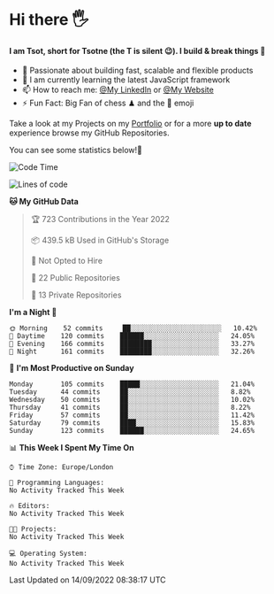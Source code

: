 # Hi there :raised_hand_with_fingers_splayed:
#### I am Tsot, short for Tsotne (the T is silent :wink:). I build & break things :space_invader:
- :telescope: Passionate about building fast, scalable and flexible products
- :seedling: I am currently learning the latest JavaScript framework 
- :mailbox: How to reach me: [@My LinkedIn](https://www.linkedin.com/in/tsotne-gvadzabia/) or [@My Website](https://tsotne.co.uk/contact)
- :zap: Fun Fact: Big Fan of chess ♟ and the 👾 emoji

Take a look at my Projects on my [Portfolio](https://tsotne.co.uk/) or for a more **up to date** experience browse my GitHub Repositories.

You can see some statistics below!:space_invader:
<!--START_SECTION:waka-->
![Code Time](http://img.shields.io/badge/Code%20Time-761%20hrs%202%20mins-blue)

![Lines of code](https://img.shields.io/badge/From%20Hello%20World%20I%27ve%20Written-625%20Thousand%20lines%20of%20code-blue)

**🐱 My GitHub Data** 

> 🏆 723 Contributions in the Year 2022
 > 
> 📦 439.5 kB Used in GitHub's Storage 
 > 
> 🚫 Not Opted to Hire
 > 
> 📜 22 Public Repositories 
 > 
> 🔑 13 Private Repositories  
 > 
**I'm a Night 🦉** 

```text
🌞 Morning    52 commits     ██░░░░░░░░░░░░░░░░░░░░░░░   10.42% 
🌆 Daytime    120 commits    ██████░░░░░░░░░░░░░░░░░░░   24.05% 
🌃 Evening    166 commits    ████████░░░░░░░░░░░░░░░░░   33.27% 
🌙 Night      161 commits    ████████░░░░░░░░░░░░░░░░░   32.26%

```
📅 **I'm Most Productive on Sunday** 

```text
Monday       105 commits    █████░░░░░░░░░░░░░░░░░░░░   21.04% 
Tuesday      44 commits     ██░░░░░░░░░░░░░░░░░░░░░░░   8.82% 
Wednesday    50 commits     ██░░░░░░░░░░░░░░░░░░░░░░░   10.02% 
Thursday     41 commits     ██░░░░░░░░░░░░░░░░░░░░░░░   8.22% 
Friday       57 commits     ██░░░░░░░░░░░░░░░░░░░░░░░   11.42% 
Saturday     79 commits     ████░░░░░░░░░░░░░░░░░░░░░   15.83% 
Sunday       123 commits    ██████░░░░░░░░░░░░░░░░░░░   24.65%

```


📊 **This Week I Spent My Time On** 

```text
⌚︎ Time Zone: Europe/London

💬 Programming Languages: 
No Activity Tracked This Week

🔥 Editors: 
No Activity Tracked This Week

🐱‍💻 Projects: 
No Activity Tracked This Week

💻 Operating System: 
No Activity Tracked This Week

```


 Last Updated on 14/09/2022 08:38:17 UTC
<!--END_SECTION:waka-->
